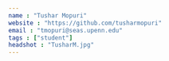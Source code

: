 ```yaml
---
name : "Tushar Mopuri"
website : "https://github.com/tusharmopuri"
email : "tmopuri@seas.upenn.edu"
tags : ["student"]
headshot : "TusharM.jpg"
---
```

